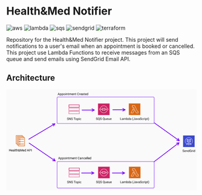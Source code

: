 # Health&Med Notifier
![aws](https://img.shields.io/badge/Amazon_AWS-FF9900?style=for-the-badge&logo=amazonwebservices&logoColor=white)
![lambda](https://img.shields.io/badge/AWS_Lambda-FF9900?style=for-the-badge&logo=awslambda&logoColor=white)
![sqs](https://img.shields.io/badge/AWS_SQS-FF9900?style=for-the-badge&logo=amazonsqs&logoColor=white)
![sendgrid](https://img.shields.io/badge/SendGrid-blue?style=for-the-badge&logo=maildotru&logoColor=white)
![terraform](https://img.shields.io/badge/Terraform-7B42BC?style=for-the-badge&logo=terraform&logoColor=white)

Repository for the Health&Med Notifier project. This project will send notifications to a user's email when an appointment is booked or cancelled. This project use Lambda Functions to receive messages from an SQS queue and send emails using SendGrid Email API.

## Architecture
<img src="./docs/architecture.png" alt="Architecture Diagram" width="900"/>